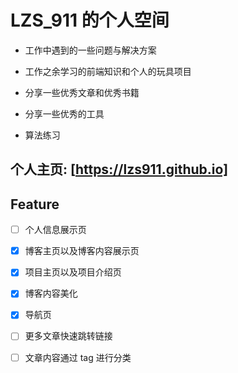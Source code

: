 # LZS_911 的个人空间

- 工作中遇到的一些问题与解决方案

- 工作之余学习的前端知识和个人的玩具项目

- 分享一些优秀文章和优秀书籍

- 分享一些优秀的工具

- 算法练习

## 个人主页: [https://lzs911.github.io]

## Feature

- [ ] 个人信息展示页

- [x] 博客主页以及博客内容展示页

- [x] 项目主页以及项目介绍页

- [x] 博客内容美化

- [x] 导航页

- [ ] 更多文章快速跳转链接

- [ ] 文章内容通过 tag 进行分类

